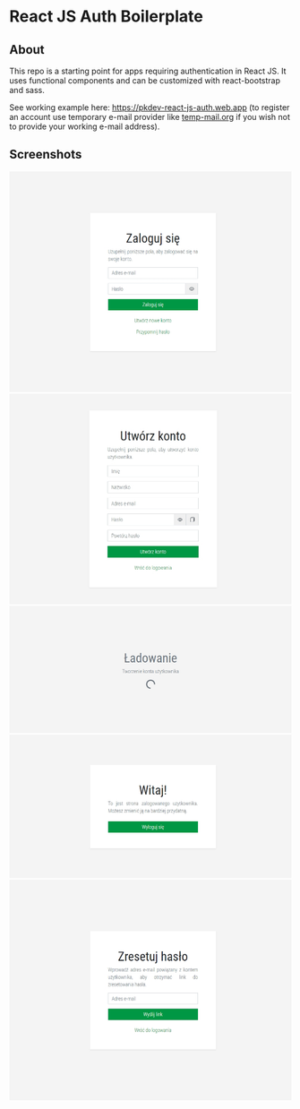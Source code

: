 # React JS Auth Boilerplate

## About

This repo is a starting point for apps requiring authentication in React JS. It uses functional components and can be customized with react-bootstrap and sass.

See working example here: https://pkdev-react-js-auth.web.app (to register an account use temporary e-mail provider like [temp-mail.org](https://temp-mail.org) if you wish not to provide your working e-mail address).

## Screenshots

![Login screen](/screenshots/login.png)
![Create account](/screenshots/create-account.png)
![Loading](/screenshots/loading.png)
![User Page](/screenshots/user-page.png)
![Reset Password](/screenshots/reset-password.png)
